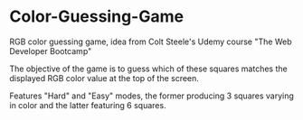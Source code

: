 # Color-Guessing-Game

RGB color guessing game, idea from Colt Steele's Udemy course "The Web Developer Bootcamp"

The objective of the game is to guess which of these squares matches the displayed RGB color value at the top of the screen.

Features "Hard" and "Easy" modes, the former producing 3 squares varying in color and the latter featuring 6 squares. 

